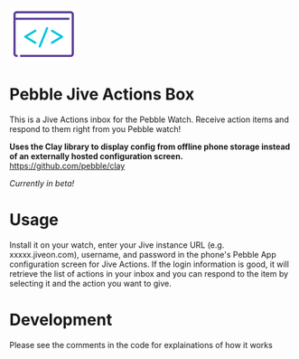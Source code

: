 ![Alt](/dev_logo.png "Jive Developer Logo")

# Pebble Jive Actions Box
This is a Jive Actions inbox for the Pebble Watch. Receive action items and respond to them right from you Pebble watch!

**Uses the Clay library to display config from offline phone storage instead of an externally hosted configuration screen.**
https://github.com/pebble/clay

*Currently in beta!*

# Usage
Install it on your watch, enter your Jive instance URL (e.g. xxxxx.jiveon.com), username, and password in the phone's Pebble App configuration screen for Jive Actions. If the login information is good, it will retrieve the list of actions in your inbox and you can respond to the item by selecting it and the action you want to give.

# Development
Please see the comments in the code for explainations of how it works
